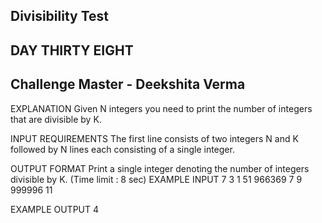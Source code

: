 ## Divisibility Test  
## DAY THIRTY EIGHT
## Challenge Master - Deekshita Verma 

EXPLANATION
Given N integers you need to print the number of integers that are divisible by K.

INPUT REQUIREMENTS
The first line consists of two integers N and K followed by N lines each consisting of a single integer.

OUTPUT FORMAT
Print a single integer denoting the number of integers divisible by K.
(Time limit : 8 sec)
EXAMPLE INPUT
7 3
1
51
966369
7
9
999996
11

EXAMPLE OUTPUT
4

